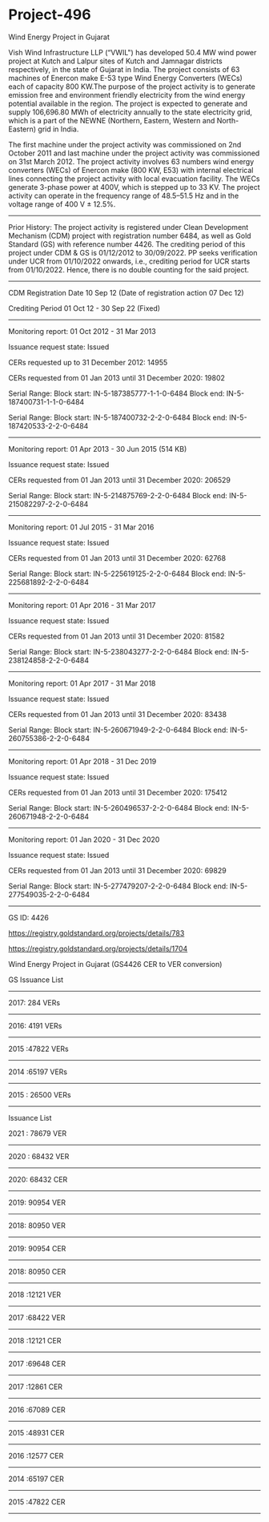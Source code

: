 # Project-496

Wind Energy Project in Gujarat 

Vish Wind Infrastructure LLP (“VWIL") has developed 50.4 MW wind power project at Kutch and Lalpur sites of Kutch and Jamnagar districts respectively, in the state of Gujarat in India. The project consists of 63 machines of Enercon make E-53 type Wind Energy Converters (WECs) each of capacity 800 KW.The purpose of the project activity is to generate emission free and environment friendly electricity from the wind energy potential available in the region. The project is expected to generate and supply 106,696.80 MWh of electricity annually to the state electricity grid, which is a part of the NEWNE (Northern, Eastern, Western and North-Eastern) grid in India.

The first machine under the project activity was commissioned on 2nd October 2011 and last
machine under the project activity was commissioned on 31st March 2012. The project activity involves 63 numbers wind energy converters (WECs) of Enercon make (800
KW, E53) with internal electrical lines connecting the project activity with local evacuation facility.
The WECs generate 3-phase power at 400V, which is stepped up to 33 KV. The project activity can
operate in the frequency range of 48.5–51.5 Hz and in the voltage range of 400 V ± 12.5%.
___________
Prior History:
The project activity is registered under Clean Development Mechanism (CDM) project with
registration number 6484, as well as Gold Standard (GS) with reference number 4426. The crediting
period of this project under CDM & GS is 01/12/2012 to 30/09/2022. PP seeks verification under
UCR from 01/10/2022 onwards, i.e., crediting period for UCR starts from 01/10/2022. Hence, there
is no double counting for the said project. 
_______
CDM Registration Date	10 Sep 12 (Date of registration action 07 Dec 12)   

Crediting Period	01 Oct 12 - 30 Sep 22 (Fixed)
_________
Monitoring report: 01 Oct 2012 - 31 Mar 2013 

Issuance request state: Issued

CERs requested up to 31 December 2012: 14955

CERs requested from 01 Jan 2013 until 31 December 2020: 19802

Serial Range: Block start: IN-5-187385777-1-1-0-6484      Block end: IN-5-187400731-1-1-0-6484

Serial Range: Block start: IN-5-187400732-2-2-0-6484      Block end: IN-5-187420533-2-2-0-6484
____________________

Monitoring report: 01 Apr 2013 - 30 Jun 2015 (514 KB)

Issuance request state: Issued

CERs requested from 01 Jan 2013 until 31 December 2020: 206529

Serial Range: Block start: IN-5-214875769-2-2-0-6484      Block end: IN-5-215082297-2-2-0-6484
_____________
Monitoring report: 01 Jul 2015 - 31 Mar 2016 

Issuance request state: Issued

CERs requested from 01 Jan 2013 until 31 December 2020: 62768

Serial Range: Block start: IN-5-225619125-2-2-0-6484      Block end: IN-5-225681892-2-2-0-6484
____________

Monitoring report: 01 Apr 2016 - 31 Mar 2017 

Issuance request state: Issued

CERs requested from 01 Jan 2013 until 31 December 2020: 81582

Serial Range: Block start: IN-5-238043277-2-2-0-6484      Block end: IN-5-238124858-2-2-0-6484
_______________________

Monitoring report: 01 Apr 2017 - 31 Mar 2018 

Issuance request state: Issued

CERs requested from 01 Jan 2013 until 31 December 2020: 83438

Serial Range: Block start: IN-5-260671949-2-2-0-6484      Block end: IN-5-260755386-2-2-0-6484
_________________
Monitoring report: 01 Apr 2018 - 31 Dec 2019 

Issuance request state: Issued

CERs requested from 01 Jan 2013 until 31 December 2020: 175412

Serial Range: Block start: IN-5-260496537-2-2-0-6484      Block end: IN-5-260671948-2-2-0-6484
___________________

Monitoring report: 01 Jan 2020 - 31 Dec 2020 

Issuance request state: Issued

CERs requested from 01 Jan 2013 until 31 December 2020: 69829

Serial Range: Block start: IN-5-277479207-2-2-0-6484      Block end: IN-5-277549035-2-2-0-6484
___________
GS ID: 4426

https://registry.goldstandard.org/projects/details/783

https://registry.goldstandard.org/projects/details/1704

Wind Energy Project in Gujarat (GS4426 CER to VER conversion)

GS Issuance List 
___________
2017:	284 VERs	
__________
2016:	4191	VERs	
__________
2015	:47822	VERs	
_____
2014	:65197	VERs	
____
2015	: 26500	VERs	
_______________
Issuance List

2021	: 78679	VER
_____
2020	: 68432	 VER
___
2020:	68432	CER
_________
2019:	90954 VER
_______
2018:	80950 VER
______
2019:	90954 CER
___
2018:	80950 CER
_________
2018	:12121	VER
_______
2017	:68422 VER
______
2018	:12121 CER
_________
2017	:69648	 CER
_____
2017	:12861	CER
______
2016	:67089 CER
________
2015	:48931	CER
______
2016	:12577 CER
_____
2014	:65197	CER
______
2015	:47822 CER
________



